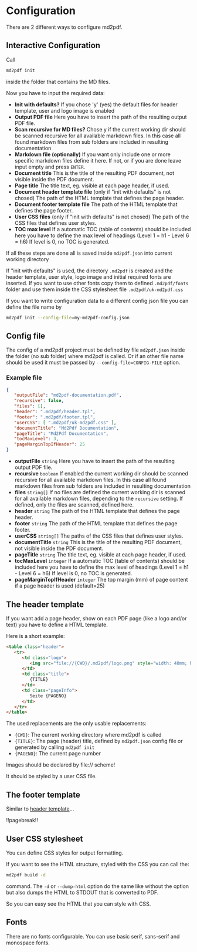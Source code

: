 # Configuration

There are 2 different ways to configure md2pdf.

## Interactive Configuration 

Call

```bash
md2pdf init
```

inside the folder that contains the MD files.

Now you have to input the required data:

* **Init with defaults?** If you chose 'y' (yes) the default files for header template, user  and logo image is enabled
* **Output PDF file** Here you have to insert the  path of the resulting output PDF file.
* **Scan recursive for MD files?** Chose y if the current working dir should be scanned recursive for all available
  markdown files. In this case all found markdown files from sub folders are included in resulting documentation
* **Markdown file (optionally)** If you want only include one or more specific markdown files define it here. If not,
  or if you are done leave input empty and press `ENTER`.
* **Document title** This is the title of the resulting PDF document, not visible inside the PDF document.
* **Page title** The title text, eg. visible at each page header, if used.
* **Document header template file** (only if "init with defaults" is not chosed) The path of the HTML template that
  defines the page header.
* **Document footer template file** The path of the HTML template that defines the page footer.
* **User CSS files** (only if "init with defaults" is not chosed) The path of the CSS files that defines user styles.
* **TOC max level** If a automatic TOC (table of contents) should be included here you have to define the max level
  of headings (Level 1 = h1 - Level 6 = h6) If level is 0, no TOC is generated.

If all these steps are done all is saved inside `md2pdf.json` into current working directory

If "init with defaults" is used, the directory `.md2pdf` is created and the header template, user style, logo image
and initial required fonts are inserted. If you want to use other fonts copy them to defined `.md2pdf/fonts` folder and
use them inside the CSS stylesheet file `.md2pdf/uk-md2pdf.css`

If you want to write configuration data to a different config json file you can define the file name by

```bash
md2pdf init --config-file=my-md2pdf-config.json
```


## Config file

The config of a md2pdf project must be defined by file `md2pdf.json` inside the folder (no sub folder) where md2pdf is
called. Or if an other file name should be used it must be passed by `--config-file=CONFIG-FILE` option.

### Example file

```json
{
   "outputFile": "md2pdf-documentation.pdf",
   "recursive": false,
   "files": [],
   "header": ".md2pdf/header.tpl",
   "footer": ".md2pdf/footer.tpl",
   "userCSS": [ ".md2pdf/uk-md2pdf.css" ],
   "documentTitle": "Md2Pdf Documentation",
   "pageTitle": "Md2Pdf Documentation",
   "tocMaxLevel": 3,
   "pageMarginTopIfHeader": 25
}
```

* **outputFile** `string` Here you have to insert the path of the resulting output PDF file.
* **recursive** `boolean` If enabled the current working dir should be scanned recursive for all available markdown
  files. In this case all found markdown files from sub folders are included in resulting documentation
* **files** `string[]` If no files are defined the current working dir is scanned for all available markdown files,
  depending to the `recursive` setting. If defined, only the files are scanned, defined here.
* **header** `string` The path of the HTML template that defines the page header.
* **footer** `string` The path of the HTML template that defines the page footer.
* **userCSS** `string[]` The paths of the CSS files that defines user styles.
* **documentTitle** `string` This is the title of the resulting PDF document, not visible inside the PDF document.
* **pageTitle** `string` The title text, eg. visible at each page header, if used.
* **tocMaxLevel** `integer` If a automatic TOC (table of contents) should be included here you have to define the max
  level of headings (Level 1 = h1 - Level 6 = h6) If level is 0, no TOC is generated.
* **pageMarginTopIfHeader** `integer` The top margin (mm) of page content if a page header is used (default=25)


## The header template

If you want add a page header, show on each PDF page (like a logo and/or text) you have to define a HTML template.

Here is a short example:

```html
<table class="header">
   <tr>
      <td class="logo">
         <img src="file://{CWD}/.md2pdf/logo.png" style="width: 40mm; height: auto; border: none;">
      </td>
      <td class="title">
         {TITLE}
      </td>
      <td class="pageInfo">
         Seite {PAGENO}
      </td>
   </tr>
</table>
```

The used replacements are the only usable replacements:

* `{CWD}`: The current working directory where md2pdf is called
* `{TITLE}`: The page (header) title, defined by `md2pdf.json` config file or generated by calling `md2pdf init`
* `{PAGENO}`: The current page number

Images should be declared by file:// scheme!

It should be styled by a user CSS file.


## The footer template

Similar to [header template](#the-header-template)…

!!pagebreak!!

## User CSS stylesheet

You can define CSS styles for output formatting.

If you want to see the HTML structure, styled with the CSS you can call the:

```bash
md2pdf build -d
```

command. The `-d` or `--dump-html`  option do the same like without the option but also dumps the HTML to STDOUT that
is converted to PDF.

So you can easy see the HTML that you can style with CSS.


## Fonts

There are no fonts configurable. You can use basic serif, sans-serif and monospace fonts. 

